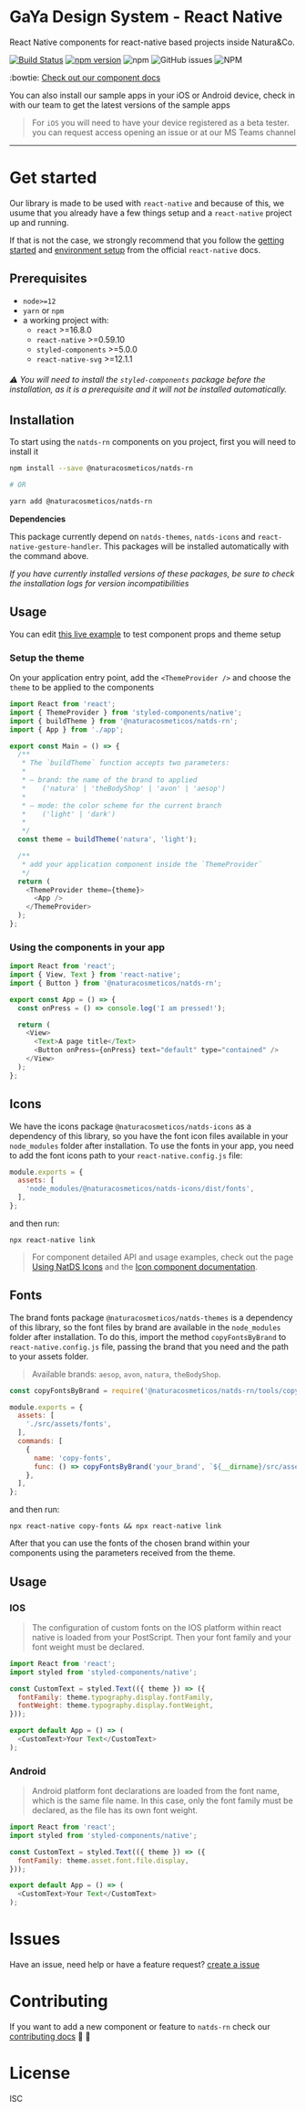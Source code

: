 # GaYa Design System - React Native

React Native components for react-native based projects inside Natura&Co.

[![Build Status](https://app.bitrise.io/app/2c91a0037aed90db/status.svg?token=BG3viyrEObiVtyL99gVNfQ&branch=master)](https://app.bitrise.io/app/2c91a0037aed90db) [![npm version](https://badge.fury.io/js/%40naturacosmeticos%2Fnatds-rn.svg)](https://badge.fury.io/js/%40naturacosmeticos%2Fnatds-rn) ![npm](https://img.shields.io/npm/dm/@naturacosmeticos/natds-rn?label=npm%20downloads) ![GitHub issues](https://img.shields.io/github/issues/natura-cosmeticos/natds-rn) ![NPM](https://img.shields.io/npm/l/@naturacosmeticos/natds-rn)

:bowtie: [Check out our component docs](https://natds-rn.natura.design/)

You can also install our sample apps in your iOS or Android device, check in with our team to get the latest versions of the sample apps

> For `iOS` you will need to have your device registered as a beta tester.
> you can request access opening an issue or at our MS Teams channel

---

# Get started

Our library is made to be used with `react-native` and because of this, we usume that you already have a few things setup and a `react-native` project up and running.

If that is not the case, we strongly recommend that you follow the [getting started](https://reactnative.dev/docs/getting-started) and [environment setup](https://reactnative.dev/docs/environment-setup) from the official `react-native` docs.

## Prerequisites

- `node>=12`
- `yarn` or `npm`
- a working project with:
  - `react` >=16.8.0
  - `react-native` >=0.59.10
  - `styled-components` >=5.0.0
  - `react-native-svg` >=12.1.1

###### ⚠️ You will need to install the `styled-components` package before the installation, as it is a prerequisite and it will not be installed automatically.

## Installation

To start using the `natds-rn` components on you project, first you will need to install it

```sh
npm install --save @naturacosmeticos/natds-rn

# OR

yarn add @naturacosmeticos/natds-rn
```

**Dependencies**

This package currently depend on `natds-themes`, `natds-icons` and `react-native-gesture-handler`. This packages will be installed automatically with the command above.

*If you have currently installed versions of these packages, be sure to check the installation logs for version incompatibilities*

## Usage

You can edit [this live example](https://snack.expo.io/@arielwb/natds-rn:button) to test component props and theme setup

### Setup the theme

On your application entry point, add the `<ThemeProvider />` and choose the `theme` to be applied to the components

```javascript
import React from 'react';
import { ThemeProvider } from 'styled-components/native';
import { buildTheme } from '@naturacosmeticos/natds-rn';
import { App } from './app';

export const Main = () => {
  /**
   * The `buildTheme` function accepts two parameters:
   *
   * — brand: the name of the brand to applied
   *    ('natura' | 'theBodyShop' | 'avon' | 'aesop')
   *
   * — mode: the color scheme for the current branch
   *    ('light' | 'dark')
   *
   */
  const theme = buildTheme('natura', 'light');

  /**
   * add your application component inside the `ThemeProvider`
   */
  return (
    <ThemeProvider theme={theme}>
      <App />
    </ThemeProvider>
  );
};
```

### Using the components in your app

```javascript
import React from 'react';
import { View, Text } from 'react-native';
import { Button } from '@naturacosmeticos/natds-rn';

export const App = () => {
  const onPress = () => console.log('I am pressed!');

  return (
    <View>
      <Text>A page title</Text>
      <Button onPress={onPress} text="default" type="contained" />
    </View>
  );
};
```

## Icons

We have the icons package `@naturacosmeticos/natds-icons` as a dependency of this library, so you have the font icon files available in your `node_modules` folder after installation.
To use the fonts in your app, you need to add the font icons path to your `react-native.config.js` file:

```javascript
module.exports = {
  assets: [
    'node_modules/@naturacosmeticos/natds-icons/dist/fonts',
  ],
};
```

and then run:

```shell
npx react-native link
```

> For component detailed API and usage examples, check out the page [Using NatDS Icons](https://natds-rn.natura.design/?path=/docs/documentation-icons--page/)
> and the [Icon component documentation](https://natds-rn.natura.design/?path=/docs/components-icon--default/).

## Fonts

The brand fonts package `@naturacosmeticos/natds-themes` is a dependency of this library, so the font files by brand are available in the `node_modules` folder after installation. To do this, import the method `copyFontsByBrand` to `react-native.config.js` file, passing the brand that you need and the path to your assets folder.

> Available brands: `aesop`, `avon`, `natura`, `theBodyShop`.

```javascript
const copyFontsByBrand = require('@naturacosmeticos/natds-rn/tools/copyFontsByBrand');

module.exports = {
  assets: [
    './src/assets/fonts',
  ],
  commands: [
    {
      name: 'copy-fonts',
      func: () => copyFontsByBrand('your_brand', `${__dirname}/src/assets/fonts`),
    },
  ],
};
```

and then run:

```shell
npx react-native copy-fonts && npx react-native link
```

After that you can use the fonts of the chosen brand within your components using the parameters received from the theme.

## Usage

### IOS
> The configuration of custom fonts on the IOS platform within react native is loaded from your PostScript. Then your font family and your font weight must be declared.

```javascript
import React from 'react';
import styled from 'styled-components/native';

const CustomText = styled.Text(({ theme }) => ({
  fontFamily: theme.typography.display.fontFamily,
  fontWeight: theme.typography.display.fontWeight,
}));

export default App = () => (
  <CustomText>Your Text</CustomText>
);
```

### Android
> Android platform font declarations are loaded from the font name, which is the same file name. In this case, only the font family must be declared, as the file has its own font weight.

```javascript
import React from 'react';
import styled from 'styled-components/native';

const CustomText = styled.Text(({ theme }) => ({
  fontFamily: theme.asset.font.file.display,
}));

export default App = () => (
  <CustomText>Your Text</CustomText>
);
```

# Issues

Have an issue, need help or have a feature request? [create a issue](https://github.com/natura-cosmeticos/natds-rn/issues)

# Contributing

If you want to add a new component or feature to `natds-rn` check our [contributing docs](./CONTRIBUTING.md) :tada: :tada:

# License

ISC
